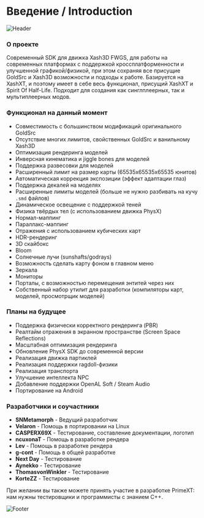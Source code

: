 ﻿---
sidebar_position: 1
---

# Введение / Introduction

![Header](/img/intro/header.png)

### О проекте
Современный SDK для движка Xash3D FWGS, для работы на современных платформах с поддержкой кроссплатформенности и улучшенной графикой/физикой, при этом сохраняя все присущие GoldSrc и Xash3D возможности и подходы к работе. 
Базируется на XashXT, и поэтому имеет в себе весь функционал, присущий XashXT и Spirit Of Half-Life. Подходит для создания как синглплеерных, так и мультиплеерных модов.

### Функционал на данный момент
- Совместимость с большинством модификаций оригинального GoldSrc
- Отсутствие многих лимитов, свойственных GoldSrc и ванильному Xash3D
- Оптимизация рендеринга моделей
- Инверсная кинематика и jiggle bones для моделей
- Поддержка развесовки для моделей
- Расширенный лимит на размер карты (65535x65535x65535 юнитов)
- Автоматическая коррекция экспозиции (эффект адаптации глаз)
- Поддержка декалей на моделях
- Расширенные лимиты моделей (больше не нужно разбивать на кучу `.smd` файлов)
- Динамическое освещение с поддержкой теней
- Физика твёрдых тел (с использованием движка PhysX)
- Нормал-маппинг
- Параллакс-маппинг
- Отражения с использованием кубических карт
- HDR-рендеринг
- 3D скайбокс
- Bloom
- Солнечные лучи (sunshafts/godrays)
- Возможность сделать карту фоном в главном меню
- Зеркала
- Мониторы
- Порталы, с возможностью перемещения энтитей через них
- Собственный набор утилит для разработки (компиляторы карт, моделей, просмотрщик моделей)

### Планы на будущее
- Поддержка физически корректного рендеринга (PBR)
- Реалтайм отражения в экранном пространстве (Screen Space Reflections)
- Масштабная оптимизация рендеринга
- Обновление PhysX SDK до современной версии
- Реализация движка партиклей
- Реализация поддержки ragdoll-физики
- Реализация транспорта
- Улучшение интеллекта NPC
- Добавление поддержки OpenAL Soft / Steam Audio
- Портирование на Android

### Разработчики и соучастники
- **SNMetamorph** - Ведущий разработчик
- **Velaron** - Помощь в портировании на Linux
- **СASPERX69X** - Тестирование, составление документации, логотип
- **ncuxonaT** - Помощь в разработке рендера
- **Lev** - Помощь в разработке рендера
- **g-cont** - Помощь в общей разработке
- **Next Day** - Тестирование
- **Aynekko** - Тестирование
- **ThomasvonWinkler** - Тестирование
- **KorteZZ** - Тестирование

При желании вы также можете принять участие в разработке PrimeXT: нам нужны тестировщики и программисты с знанием C++.

![Footer](/img/intro/footer.png)
